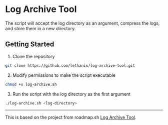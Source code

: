 # Log Archive Tool

The script will accept the log directory as an argument, compress the logs, and store them in a new directory.

## Getting Started

1. Clone the repository
```bash
git clone https://github.com/lethanix/log-archive-tool.git
```

2. Modify permissions to make the script executable
```bash
chmod +x log-archive.sh
```

3. Run the script with the log directory as the first argument
```bash
./log-archive.sh <log-directory>
```

---

This is based on the project from roadmap.sh [Log Archive Tool](https://roadmap.sh/projects/log-archive-tool).
